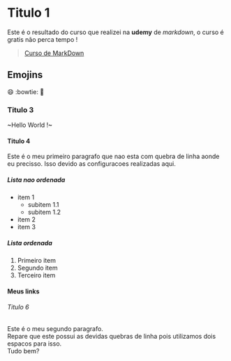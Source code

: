 # Titulo 1

Este é o resultado do curso que realizei na **udemy** de _markdown_, o curso é gratis não perca tempo ! 
> [Curso de MarkDown](https://www.udemy.com/course/aprenda-markdown/ "Clique aqui para o Curso de MarkDown.")

## Emojins
:smile: :bowtie: :metal:

### Titulo 3
~Hello World !~

#### Titulo 4
Este é o meu primeiro paragrafo que nao esta com quebra de linha aonde eu precisso. 
Isso devido as configuracoes realizadas aqui.

##### Lista nao ordenada
* item 1
  + subitem  1.1
  + subitem  1.2
* item 2
* item 3

##### Lista ordenada
1. Primeiro item
1. Segundo item
1. Terceiro item

#### Meus links


###### Titulo 6
Este é o meu segundo paragrafo.  
Repare que este possui as devidas quebras de linha pois utilizamos dois espacos para isso.  
Tudo bem?


